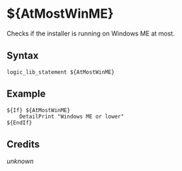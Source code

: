 # ${AtMostWinME}

Checks if the installer is running on Windows ME at most.

## Syntax

    logic_lib_statement ${AtMostWinME}

## Example

    ${If} ${AtMostWinME}
        DetailPrint "Windows ME or lower"
    ${EndIf}

## Credits

*unknown*
